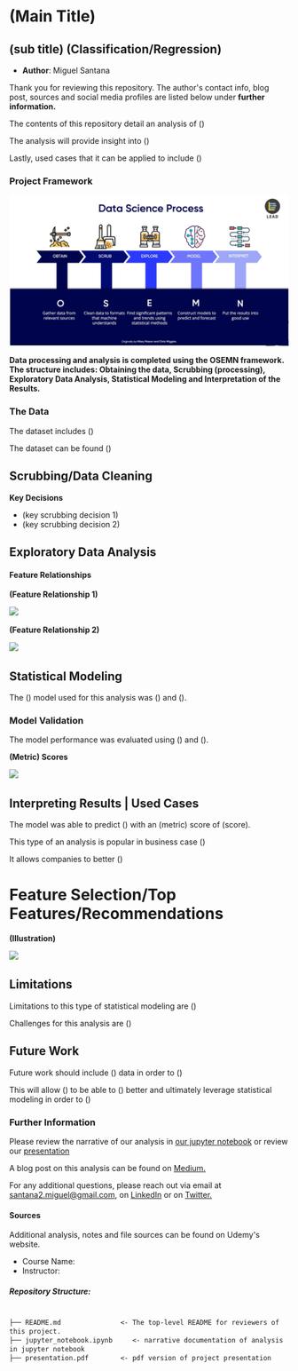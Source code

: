 # (Main Title)
## (sub title) (Classification/Regression)

* **Author**: Miguel Santana

Thank you for reviewing this repository. The author's contact info, blog post, sources and social media profiles are listed below under **further information.**

The contents of this repository detail an analysis of ()

The analysis will provide insight into ()

Lastly, used cases that it can be applied to include ()

### Project Framework

![](/images/OSEMN.png)

**Data processing and analysis is completed using the OSEMN framework. The structure includes: Obtaining the data, Scrubbing (processing), Exploratory Data Analysis, Statistical Modeling and Interpretation of the Results.**

### The Data

The dataset includes ()

The dataset can be found ()

## Scrubbing/Data Cleaning 

**Key Decisions**

* (key scrubbing decision 1)
* (key scrubbing decision 2)

## Exploratory Data Analysis 

#### Feature Relationships

**(Feature Relationship 1)**

![](/images/amazonlength.png)

**(Feature Relationship 2)**

![](/images/movielength.png)

## Statistical Modeling 

The () model used for this analysis was () and (). 

### Model Validation

The model performance was evaluated using () and ().

**(Metric) Scores**

![](/images/validation.png)

## Interpreting Results | Used Cases

The model was able to predict () with an (metric) score of (score).

This type of an analysis is popular in business case ()

It allows companies to better ()

# Feature Selection/Top Features/Recommendations

**(Illustration)**

![](/images/featureselection.png)

## Limitations

Limitations to this type of statistical modeling are ()

Challenges for this analysis are ()

## Future Work

Future work should include () data in order to ()

This will allow () to be able to () better and ultimately leverage statistical modeling in order to ()

### Further Information
Please review the narrative of our analysis in [our jupyter notebook](./jupyter_notebook.ipynb) or review our [presentation](/powerpoint/powerpoint.pdf)

A blog post on this analysis can be found on [Medium.](website)

For any additional questions, please reach out via email at santana2.miguel@gmail.com, on [LinkedIn](https://www.linkedin.com/in/miguel-angel-santana-ii-mba-51467276/) or on [Twitter.](https://twitter.com/msantana_ds)

#### Sources

Additional analysis, notes and file sources can be found on Udemy's website. 

* Course Name:
* Instructor: 

##### Repository Structure:

```

├── README.md               <- The top-level README for reviewers of this project.
├── jupyter_notebook.ipynb     <- narrative documentation of analysis in jupyter notebook
├── presentation.pdf        <- pdf version of project presentation

```

